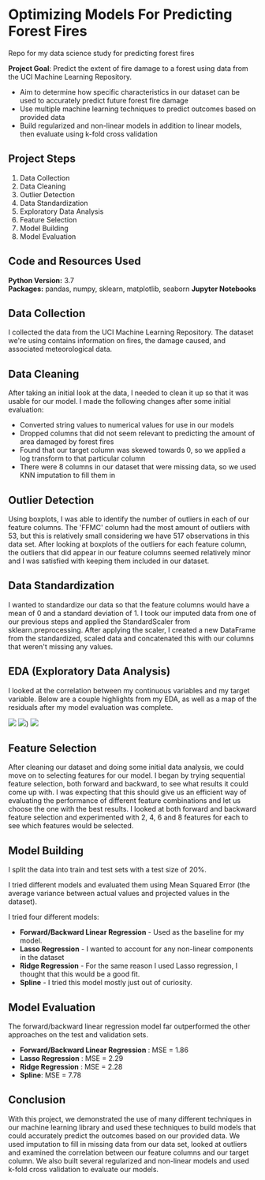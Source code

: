 # Optimizing Models For Predicting Forest Fires
Repo for my data science study for predicting forest fires


**Project Goal**:  Predict the extent of fire damage to a forest using data from the UCI Machine Learning Repository.
* Aim to determine how specific characteristics in our dataset can be used to accurately predict future forest fire damage
* Use multiple machine learning techniques to predict outcomes based on provided data
* Build regularized and non-linear models in addition to linear models, then evaluate using k-fold cross validation

## Project Steps
1. Data Collection
2. Data Cleaning
3. Outlier Detection
4. Data Standardization
5. Exploratory Data Analysis
6. Feature Selection
7. Model Building
8. Model Evaluation

## Code and Resources Used  
**Python Version:** 3.7   
**Packages:** pandas, numpy, sklearn, matplotlib, seaborn 
**Jupyter Notebooks**  

## Data Collection
I collected the data from the UCI Machine Learning Repository. The dataset we're using contains information on fires, the damage caused, and associated meteorological data.

## Data Cleaning
After taking an initial look at the data, I needed to clean it up so that it was usable for our model. I made the following changes after some initial evaluation:

*	Converted string values to numerical values for use in our models 
*	Dropped columns that did not seem relevant to predicting the amount of area damaged by forest fires
*	Found that our target column was skewed towards 0, so we applied a log transform to that particular column
*	There were 8 columns in our dataset that were missing data, so we used KNN imputation to fill them in

## Outlier Detection
Using boxplots, I was able to identify the number of outliers in each of our feature columns. The 'FFMC' column had the most amount of outliers with 53, but this is relatively small considering we have 517 observations in this data set. After looking at boxplots of the outliers for each feature column, the outliers that did appear in our feature columns seemed relatively minor and I was satisfied with keeping them included in our dataset.

## Data Standardization
I wanted to standardize our data so that the feature columns would have a mean of 0 and a standard deviation of 1. I took our imputed data from one of our previous steps and applied the StandardScaler from sklearn.preprocessing. After applying the scaler, I created a new DataFrame from the standardized, scaled data and concatenated this with our columns that weren't missing any values.

## EDA (Exploratory Data Analysis)
I looked at the correlation between my continuous variables and my target variable. Below are a couple highlights from my EDA, as well as a map of the residuals after my model evaluation was complete.

![](https://github.com/backfire250/Ernie_Portfolio/blob/main/images/fires%20eda.png)
![](https://github.com/backfire250/Ernie_Portfolio/blob/main/images/fires_correlation.png))
![](https://github.com/backfire250/Ernie_Portfolio/blob/main/images/fires%20residuals.png)

## Feature Selection
After cleaning our dataset and doing some initial data analysis, we could move on to selecting features for our model. I began by trying sequential feature selection, both forward and backward, to see what results it could come up with. I was expecting that this should give us an efficient way of evaluating the performance of different feature combinations and let us choose the one with the best results. I looked at both forward and backward feature selection and experimented with 2, 4, 6 and 8 features for each to see which features would be selected.

## Model Building
I split the data into train and test sets with a test size of 20%.

I tried different models and evaluated them using Mean Squared Error (the average variance between actual values and projected values in the dataset).

I tried four different models:
*    **Forward/Backward Linear Regression** - Used as the baseline for my model.
*    **Lasso Regression** - I wanted to account for any non-linear components in the dataset
*    **Ridge Regression** - For the same reason I used Lasso regression, I thought that this would be a good fit.
*    **Spline** - I tried this model mostly just out of curiosity.

## Model Evaluation
The forward/backward linear regression model far outperformed the other approaches on the test and validation sets.
*    **Forward/Backward Linear Regression** : MSE = 1.86
*    **Lasso Regression** : MSE = 2.29
*    **Ridge Regression** : MSE = 2.28
*    **Spline**: MSE = 7.78

## Conclusion
With this project, we demonstrated the use of many different techniques in our machine learning library and used these techniques to build models that could accurately predict the outcomes based on our provided data. We used imputation to fill in missing data from our data set, looked at outliers and examined the correlation between our feature columns and our target column. We also built several regularized and non-linear models and used k-fold cross validation to evaluate our models.
